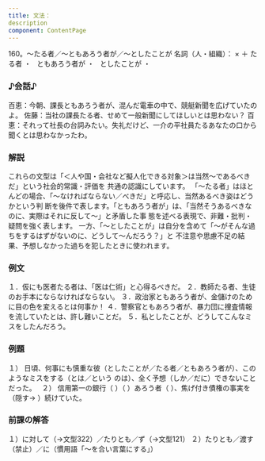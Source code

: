 ```yaml
---
title: 文法：
description
component: ContentPage
---
```



160。～たる者／～ともあろう者が／～としたことが
名詞（人・組織）： × ＋ たる者 ・
  ともあろう者が ・
  としたことが ・
### ♪会話♪
百恵：今朝、課長ともあろう者が、混んだ電車の中で、競艇新聞を広げていたのよ。 佐藤：当社の課長たる者、せめて一般新聞にしてほしいとは思わない？ 百恵：それって社長の台詞みたい。失礼だけど、一介の平社員たるあなたの口から聞くとは思わなかったわ。
### 解説
これらの文型は「＜人や国・会社など擬人化できる対象＞は当然～であるべきだ」という社会的常識・評価を 共通の認識にしています。 「～たる者」はほとんどの場合、「～なければならない／べきだ」と呼応し、当然あるべき姿はどうかという判 断を後件で表します。「ともあろう者が」は、「当然そうあるべきなのに、実際はそれに反して～」と矛盾した事 態を述べる表現で、非難・批判・疑問を強く表します。
一方、「～としたことが」は自分を含めて「～がそんな過ちをするはずがないのに、どうして～んだろう？」と 不注意や思慮不足の結果、予想しなかった過ちを犯したときに使われます。
### 例文
１．仮にも医者たる者は、「医は仁術」と心得るべきだ。
２．教師たる者、生徒のお手本にならなければならない。
３．政治家ともあろう者が、金儲けのために目の色を変えるとは何事か！
４．警察官ともあろう者が、暴力団に捜査情報を流していたとは、許し難いことだ。
５．私としたことが、どうしてこんなミスをしたんだろう。
### 例題
１） 日頃、何事にも慎重な彼（としたことが／たる者／ともあろう者が）、このようなミスをする（とは／という
のは）、全く予想（しか／だに）できないことだった。  
２） 信用第一の銀行（ ）（ ）あろう者（ ）、焦げ付き債権の事実を（隠す→ ）続けていた。
### 前課の解答
１）に対して（→文型322）／たりとも／ず（→文型121）
２）たりとも／渡す（禁止）／に（慣用語「～を合い言葉にする」）
